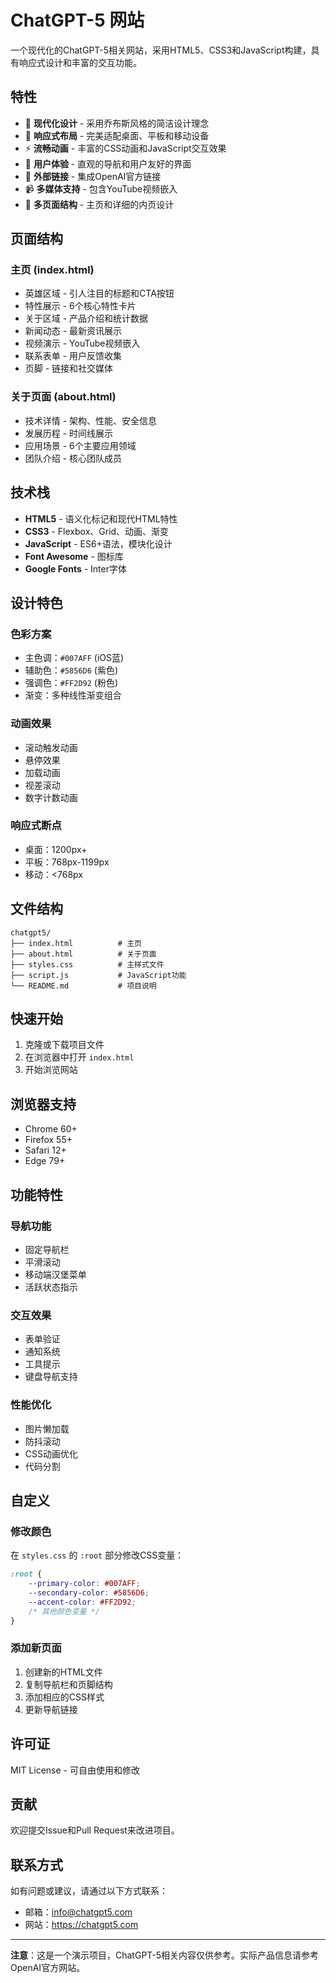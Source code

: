 # ChatGPT-5 网站

一个现代化的ChatGPT-5相关网站，采用HTML5、CSS3和JavaScript构建，具有响应式设计和丰富的交互功能。

## 特性

- 🎨 **现代化设计** - 采用乔布斯风格的简洁设计理念
- 📱 **响应式布局** - 完美适配桌面、平板和移动设备
- ⚡ **流畅动画** - 丰富的CSS动画和JavaScript交互效果
- 🎯 **用户体验** - 直观的导航和用户友好的界面
- 🔗 **外部链接** - 集成OpenAI官方链接
- 📹 **多媒体支持** - 包含YouTube视频嵌入
- 📄 **多页面结构** - 主页和详细的内页设计

## 页面结构

### 主页 (index.html)
- 英雄区域 - 引人注目的标题和CTA按钮
- 特性展示 - 6个核心特性卡片
- 关于区域 - 产品介绍和统计数据
- 新闻动态 - 最新资讯展示
- 视频演示 - YouTube视频嵌入
- 联系表单 - 用户反馈收集
- 页脚 - 链接和社交媒体

### 关于页面 (about.html)
- 技术详情 - 架构、性能、安全信息
- 发展历程 - 时间线展示
- 应用场景 - 6个主要应用领域
- 团队介绍 - 核心团队成员

## 技术栈

- **HTML5** - 语义化标记和现代HTML特性
- **CSS3** - Flexbox、Grid、动画、渐变
- **JavaScript** - ES6+语法，模块化设计
- **Font Awesome** - 图标库
- **Google Fonts** - Inter字体

## 设计特色

### 色彩方案
- 主色调：`#007AFF` (iOS蓝)
- 辅助色：`#5856D6` (紫色)
- 强调色：`#FF2D92` (粉色)
- 渐变：多种线性渐变组合

### 动画效果
- 滚动触发动画
- 悬停效果
- 加载动画
- 视差滚动
- 数字计数动画

### 响应式断点
- 桌面：1200px+
- 平板：768px-1199px
- 移动：<768px

## 文件结构

```
chatgpt5/
├── index.html          # 主页
├── about.html          # 关于页面
├── styles.css          # 主样式文件
├── script.js           # JavaScript功能
└── README.md           # 项目说明
```

## 快速开始

1. 克隆或下载项目文件
2. 在浏览器中打开 `index.html`
3. 开始浏览网站

## 浏览器支持

- Chrome 60+
- Firefox 55+
- Safari 12+
- Edge 79+

## 功能特性

### 导航功能
- 固定导航栏
- 平滑滚动
- 移动端汉堡菜单
- 活跃状态指示

### 交互效果
- 表单验证
- 通知系统
- 工具提示
- 键盘导航支持

### 性能优化
- 图片懒加载
- 防抖滚动
- CSS动画优化
- 代码分割

## 自定义

### 修改颜色
在 `styles.css` 的 `:root` 部分修改CSS变量：

```css
:root {
    --primary-color: #007AFF;
    --secondary-color: #5856D6;
    --accent-color: #FF2D92;
    /* 其他颜色变量 */
}
```

### 添加新页面
1. 创建新的HTML文件
2. 复制导航栏和页脚结构
3. 添加相应的CSS样式
4. 更新导航链接

## 许可证

MIT License - 可自由使用和修改

## 贡献

欢迎提交Issue和Pull Request来改进项目。

## 联系方式

如有问题或建议，请通过以下方式联系：
- 邮箱：info@chatgpt5.com
- 网站：https://chatgpt5.com

---

**注意**：这是一个演示项目，ChatGPT-5相关内容仅供参考。实际产品信息请参考OpenAI官方网站。 